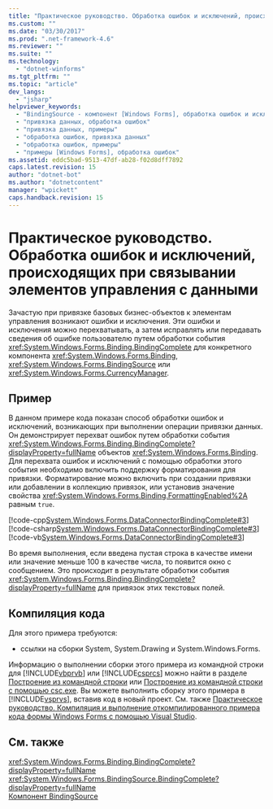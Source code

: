 ```yaml
---
title: "Практическое руководство. Обработка ошибок и исключений, происходящих при связывании элементов управления с данными | Microsoft Docs"
ms.custom: ""
ms.date: "03/30/2017"
ms.prod: ".net-framework-4.6"
ms.reviewer: ""
ms.suite: ""
ms.technology: 
  - "dotnet-winforms"
ms.tgt_pltfrm: ""
ms.topic: "article"
dev_langs: 
  - "jsharp"
helpviewer_keywords: 
  - "BindingSource - компонент [Windows Forms], обработка ошибок и исключений"
  - "привязка данных, обработка ошибок"
  - "привязка данных, примеры"
  - "обработка ошибок, привязка данных"
  - "обработка ошибок, примеры"
  - "примеры [Windows Forms], обработка ошибок"
ms.assetid: eddc5bad-9513-47df-ab28-f02d8dff7892
caps.latest.revision: 15
author: "dotnet-bot"
ms.author: "dotnetcontent"
manager: "wpickett"
caps.handback.revision: 15
---
```

# Практическое руководство. Обработка ошибок и исключений, происходящих при связывании элементов управления с данными
Зачастую при привязке базовых бизнес\-объектов к элементам управления возникают ошибки и исключения.  Эти ошибки и исключения можно перехватывать, а затем исправлять или передавать сведения об ошибке пользователю путем обработки события <xref:System.Windows.Forms.Binding.BindingComplete> для конкретного компонента <xref:System.Windows.Forms.Binding>, <xref:System.Windows.Forms.BindingSource> или <xref:System.Windows.Forms.CurrencyManager>.  
  
## Пример  
 В данном примере кода показан способ обработки ошибок и исключений, возникающих при выполнении операции привязки данных.  Он демонстрирует перехват ошибок путем обработки события <xref:System.Windows.Forms.Binding.BindingComplete?displayProperty=fullName> объектов <xref:System.Windows.Forms.Binding>.  Для перехвата ошибок и исключений с помощью обработки этого события необходимо включить поддержку форматирования для привязки.  Форматирование можно включить при создании привязки или добавлении в коллекцию привязок, или установив значение свойства <xref:System.Windows.Forms.Binding.FormattingEnabled%2A> равным `true`.  
  
 [!code-cpp[System.Windows.Forms.DataConnectorBindingComplete#3](../../../../samples/snippets/cpp/VS_Snippets_Winforms/System.Windows.Forms.DataConnectorBindingComplete/CPP/form1.cpp#3)]
 [!code-csharp[System.Windows.Forms.DataConnectorBindingComplete#3](../../../../samples/snippets/csharp/VS_Snippets_Winforms/System.Windows.Forms.DataConnectorBindingComplete/CS/form1.cs#3)]
 [!code-vb[System.Windows.Forms.DataConnectorBindingComplete#3](../../../../samples/snippets/visualbasic/VS_Snippets_Winforms/System.Windows.Forms.DataConnectorBindingComplete/VB/form1.vb#3)]  
  
 Во время выполнения, если введена пустая строка в качестве имени или значение меньше 100 в качестве числа, то появится окно с сообщением.  Это происходит в результате обработки события <xref:System.Windows.Forms.Binding.BindingComplete?displayProperty=fullName> для привязок этих текстовых полей.  
  
## Компиляция кода  
 Для этого примера требуются:  
  
-   ссылки на сборки System, System.Drawing и System.Windows.Forms.  
  
 Информацию о выполнении сборки этого примера из командной строки для [!INCLUDE[vbprvb](../../../../includes/vbprvb-md.md)] или [!INCLUDE[csprcs](../../../../includes/csprcs-md.md)] можно найти в разделе [Построение из командной строки](../Topic/Building%20from%20the%20Command%20Line%20\(Visual%20Basic\).md) или [Построение из командной строки с помощью csc.exe](../../../../ocs/csharp/language-reference/compiler-options/command-line-building-with-csc-exe.md).  Вы можете выполнить сборку этого примера в [!INCLUDE[vsprvs](../../../../includes/vsprvs-md.md)], вставив код в новый проект.  См. также [Практическое руководство. Компиляция и выполнение откомпилированного примера кода формы Windows Forms с помощью Visual Studio](http://msdn.microsoft.com/library/Bb129228\(v=vs.110\)).  
  
## См. также  
 <xref:System.Windows.Forms.Binding.BindingComplete?displayProperty=fullName>   
 <xref:System.Windows.Forms.BindingSource.BindingComplete?displayProperty=fullName>   
 [Компонент BindingSource](../../../../docs/framework/winforms/controls/bindingsource-component.md)